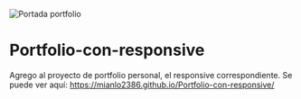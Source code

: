 ![Portada portfolio](https://user-images.githubusercontent.com/116380765/212686673-57545984-2bb4-47d1-9ddb-117ac5f0f3f8.png)
# Portfolio-con-responsive
Agrego al proyecto de portfolio personal, el responsive correspondiente.
Se puede ver aquí: https://mianlo2386.github.io/Portfolio-con-responsive/
